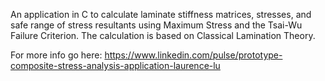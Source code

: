 An application in C to calculate laminate stiffness matrices, stresses, and safe range of stress resultants using Maximum Stress and the Tsai-Wu Failure Criterion. The calculation is based on Classical Lamination Theory.

For more info go here: https://www.linkedin.com/pulse/prototype-composite-stress-analysis-application-laurence-lu
